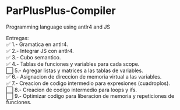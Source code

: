 # ParPlusPlus-Compiler
Programming language using antlr4 and JS

Entregas: <br />
:white_check_mark: 1.- Gramatica en antlr4. <br />
:white_check_mark: 2.- Integrar JS con antlr4. <br />
:white_check_mark: 3.- Cubo semantico. <br />
:white_check_mark: 4.- Tablas de funciones y variables para cada scope. <br />
:white_large_square: 5.- Agregar listas y matrices a las tablas de variables. <br />
:white_check_mark: 6.- Asignacion de direccion de memoria virtual a las variables. <br />
:white_check_mark: 7.- Creacion de codigo intermedio para expresiones (cuadroplos). <br />
:white_large_square: 8.- Creacion de codigo intermedio para loops y ifs. <br />
:white_large_square: 9.- Optimizar codigo para liberacion de memoria y repeticiones de funciones. <br />
